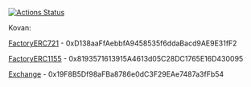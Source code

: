 [![Actions Status](https://github.com/Rock-n-Block/dds-contracts/workflows/CI/badge.svg)](https://github.com/Rock-n-Block/dds-contracts/actions)

Kovan:

[FactoryERC721](https://kovan.etherscan.io/address/0xD138aaFfAebbfA9458535f6ddaBacd9AE9E31fF2) - 0xD138aaFfAebbfA9458535f6ddaBacd9AE9E31fF2

[FactoryERC1155](https://kovan.etherscan.io/address/0x8193571613915A4613d05C28DC1765E16D430095) - 0x8193571613915A4613d05C28DC1765E16D430095

[Exchange](https://kovan.etherscan.io/address/0x19F8B5Df98aFBa8786e0dC3F29EAe7487a3fFb54) - 0x19F8B5Df98aFBa8786e0dC3F29EAe7487a3fFb54
